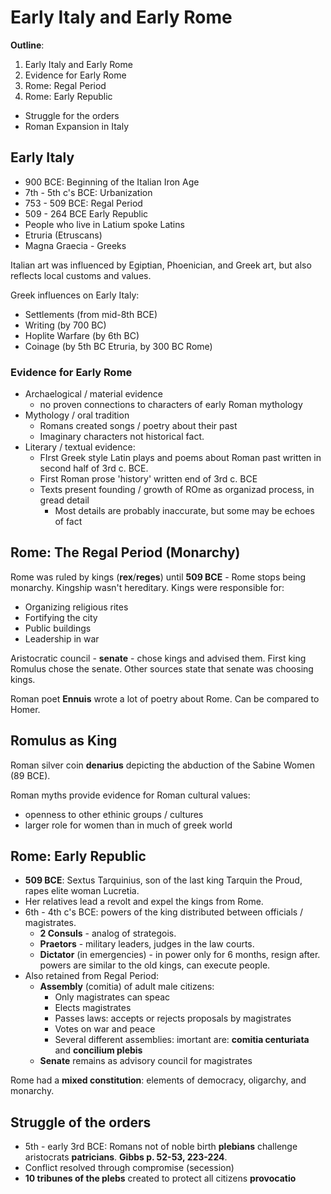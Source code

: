 # Early Italy and Early Rome

**Outline**:

1. Early Italy and Early Rome
2. Evidence for Early Rome
3. Rome: Regal Period
4. Rome: Early Republic
  - Struggle for the orders
  - Roman Expansion in Italy

## Early Italy

- 900 BCE: Beginning of the Italian Iron Age
- 7th - 5th c's BCE: Urbanization
- 753 - 509 BCE: Regal Period
- 509 - 264 BCE Early Republic
- People who live in Latium spoke Latins
- Etruria (Etruscans)
- Magna Graecia - Greeks

Italian art was influenced by Egiptian, Phoenician, and Greek art, but also reflects local customs and values.

Greek influences on Early Italy:
- Settlements (from mid-8th BCE)
- Writing (by 700 BC)
- Hoplite Warfare (by 6th BC)
- Coinage (by 5th BC Etruria, by 300 BC Rome)

### Evidence for Early Rome
- Archaelogical / material evidence
  - no proven connections to characters of early Roman mythology
- Mythology / oral tradition
  - Romans created songs / poetry about their past
  - Imaginary characters not historical fact.
- Literary / textual evidence:
  - FIrst Greek style Latin plays and poems about Roman past written in second half of 3rd c. BCE.
  - First Roman prose 'history' written end of 3rd c. BCE
  - Texts present founding / growth of ROme as organizad process, in gread detail
    - Most details are probably inaccurate, but some may be echoes of fact

## Rome: The Regal Period (Monarchy)
Rome was ruled by kings (**rex**/**reges**) until **509 BCE** - Rome stops being monarchy. Kingship wasn't hereditary. Kings were responsible for:
- Organizing religious rites
- Fortifying the city
- Public buildings
- Leadership in war

Aristocratic council - **senate** - chose kings and advised them. First king Romulus chose the senate. Other sources state that senate was choosing kings.

Roman poet **Ennuis** wrote a lot of poetry about Rome. Can be compared to Homer.

## Romulus as King
Roman silver coin **denarius** depicting the abduction of the Sabine Women (89 BCE).

Roman myths provide evidence for Roman cultural values:
- openness to other ethinic groups / cultures
- larger role for women than in much of greek world

## Rome: Early Republic
- **509 BCE**: Sextus Tarquinius, son of the last king Tarquin the Proud, rapes elite woman Lucretia.
- Her relatives lead a revolt and expel the kings from Rome.
- 6th - 4th c's BCE: powers of the king distributed between officials / magistrates.
  - **2 Consuls** - analog of strategois.
  - **Praetors** - military leaders, judges in the law courts.
  - **Dictator** (in emergencies) - in power only for 6 months, resign after. powers are similar to the old kings, can execute people.
- Also retained from Regal Period:
  - **Assembly** (comitia) of adult male citizens:
    - Only magistrates can speac
    - Elects magistrates
    - Passes laws: accepts or rejects proposals by magistrates
    - Votes on war and peace
    - Several different assemblies: imortant are: **comitia centuriata** and **concilium plebis**
  - **Senate** remains as advisory council for magistrates

Rome had a **mixed constitution**: elements of democracy, oligarchy, and monarchy.

## Struggle of the orders
- 5th - early 3rd  BCE: Romans not of noble birth **plebians** challenge aristocrats **patricians**. **Gibbs p. 52-53, 223-224**.
- Conflict resolved through compromise (secession)
- **10 tribunes of the plebs** created to protect all citizens **provocatio**

